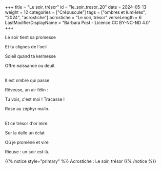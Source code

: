 +++
title = "Le soir, trésor"
id = "le_soir_tresor_20"
date = 2024-05-13
weight = 12
categories = ["Crépuscule"]
tags = ["ombres et lumières", "2024", "acrostiche"]
acrostiche = "Le soir, trésor"
verseLength = 6
LastModifierDisplayName = "Barbara Post - Licence CC BY-NC-ND 4.0"
+++

Le soir tient sa promesse

Et tu clignes de l'oeil

Soleil quand ta kermesse

Offre naissance ou deuil.

 \
Il est ombre qui passe

Rêveuse, un air félin :

Tu vois, c'est moi ! Tracasse !

Rose au zéphyr malin.

 \
Et ce trésor d'or mire

Sur la dalle un éclat

Où je promène et vire

Rieuse : un soir est là.

{{% notice style="primary" %}}
Acrostiche : Le soir, trésor
{{% /notice %}}
